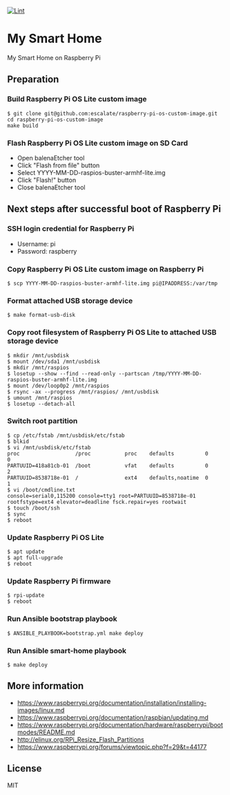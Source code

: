 [![Lint](https://github.com/escalate/my-smart-home/actions/workflows/lint.yml/badge.svg?branch=master&event=push)](https://github.com/escalate/my-smart-home/actions/workflows/lint.yml)

# My Smart Home
My Smart Home on Raspberry Pi

## Preparation

### Build Raspberry Pi OS Lite custom image
```
$ git clone git@github.com:escalate/raspberry-pi-os-custom-image.git
cd raspberry-pi-os-custom-image
make build
```

### Flash Raspberry Pi OS Lite custom image on SD Card
* Open balenaEtcher tool
* Click "Flash from file" button
* Select YYYY-MM-DD-raspios-buster-armhf-lite.img
* Click "Flash!" button
* Close balenaEtcher tool

## Next steps after successful boot of Raspberry Pi

### SSH login credential for Raspberry Pi
* Username: pi
* Password: raspberry

### Copy Raspberry Pi OS Lite custom image on Raspberry Pi
```
$ scp YYYY-MM-DD-raspios-buster-armhf-lite.img pi@IPADDRESS:/var/tmp
```

### Format attached USB storage device
```
$ make format-usb-disk
```

### Copy root filesystem of Raspberry Pi OS Lite to attached USB storage device
```
$ mkdir /mnt/usbdisk
$ mount /dev/sda1 /mnt/usbdisk
$ mkdir /mnt/raspios
$ losetup --show --find --read-only --partscan /tmp/YYYY-MM-DD-raspios-buster-armhf-lite.img
$ mount /dev/loop0p2 /mnt/raspios
$ rsync -ax --progress /mnt/raspios/ /mnt/usbdisk
$ umount /mnt/raspios
$ losetup --detach-all
```

### Switch root partition
```
$ cp /etc/fstab /mnt/usbdisk/etc/fstab
$ blkid
$ vi /mnt/usbdisk/etc/fstab
proc                  /proc           proc    defaults          0       0
PARTUUID=418a81cb-01  /boot           vfat    defaults          0       2
PARTUUID=8538718e-01  /               ext4    defaults,noatime  0       1
$ vi /boot/cmdline.txt
console=serial0,115200 console=tty1 root=PARTUUID=8538718e-01 rootfstype=ext4 elevator=deadline fsck.repair=yes rootwait
$ touch /boot/ssh
$ sync
$ reboot
```

### Update Raspberry Pi OS Lite
```
$ apt update
$ apt full-upgrade
$ reboot
```

### Update Raspberry Pi firmware
```
$ rpi-update
$ reboot
```

### Run Ansible bootstrap playbook
```
$ ANSIBLE_PLAYBOOK=bootstrap.yml make deploy
```

### Run Ansible smart-home playbook
```
$ make deploy
```

## More information
* https://www.raspberrypi.org/documentation/installation/installing-images/linux.md
* https://www.raspberrypi.org/documentation/raspbian/updating.md
* https://www.raspberrypi.org/documentation/hardware/raspberrypi/bootmodes/README.md
* http://elinux.org/RPi_Resize_Flash_Partitions
* https://www.raspberrypi.org/forums/viewtopic.php?f=29&t=44177

## License
MIT
